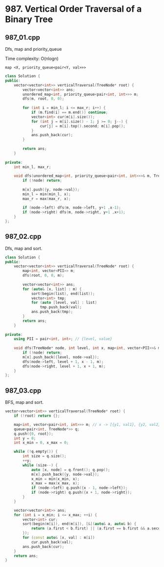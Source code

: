 # 987. Vertical Order Traversal of a Binary Tree

## 987_01.cpp

Dfs, map and priority_queue

Time complexity: O(nlogn)

```map <X, priority_queue<pair<Y, val>>>```

```cpp
class Solution {
public:
    vector<vector<int>> verticalTraversal(TreeNode* root) {
        vector<vector<int>> ans;
        unordered_map<int, priority_queue<pair<int, int>>> m;
        dfs(m, root, 0, 0);
        
        for (int i = min_l; i <= max_r; i++) {
            if (m.find(i) == m.end()) continue;
            vector<int> cur(m[i].size());
            for (int j = m[i].size() - 1; j >= 0; j--) {
                cur[j] = m[i].top().second; m[i].pop();
            }
            ans.push_back(cur);
        }
        
        return ans;
    }
    
private:
    int min_l, max_r;
    
    void dfs(unordered_map<int, priority_queue<pair<int, int>>>& m, TreeNode* node, int y, int x) {
        if (!node) return;
        
        m[x].push({y, node->val});
        min_l = min(min_l, x);
        max_r = max(max_r, x);
        
        if (node->left) dfs(m, node->left, y+1 ,x-1);
        if (node->right) dfs(m, node->right, y+1 ,x+1);
    }
};
```

## 987_02.cpp

Dfs, map and sort.

```cpp
class Solution {
public:
    vector<vector<int>> verticalTraversal(TreeNode* root) {
        map<int, vector<PII>> m;
        dfs(root, 0, 0, m);
        
        vector<vector<int>> ans;
        for (auto& [x, list] : m) {
            sort(begin(list), end(list));
            vector<int> tmp;
            for (auto [level, val] : list)
                tmp.push_back(val);
            ans.push_back(tmp);
        }
        return ans;
    }
    
private:
    using PII = pair<int, int>; // {level, value}
    
    void dfs(TreeNode* node, int level, int x, map<int, vector<PII>>& m) {
        if (!node) return;
        m[x].push_back({level, node->val});
        dfs(node->left, level + 1, x - 1, m);
        dfs(node->right, level + 1, x + 1, m);
    }
};
```

## 987_03.cpp

BFS, map and sort.

```cpp
vector<vector<int>> verticalTraversal(TreeNode* root) {
    if (!root) return {};

    map<int, vector<pair<int, int>>> m; // x -> [{y1, val1}, {y2, val2}]
    queue<pair<int, TreeNode*>> q;
    q.push({0, root});
    int y = 0;
    int x_min = 0, x_max = 0;

    while (!q.empty()) {
        int size = q.size();
        ++y;
        while (size--) {
            auto [x, node] = q.front(); q.pop();
            m[x].push_back({y, node->val});
            x_min = min(x_min, x);
            x_max = max(x_max, x);
            if (node->left) q.push({x - 1, node->left});
            if (node->right) q.push({x + 1, node->right});
        }
    }

    vector<vector<int>> ans;
    for (int i = x_min; i <= x_max; ++i) {
        vector<int> cur;
        sort(begin(m[i]), end(m[i]), [&](auto& a, auto& b) {
            return (a.first < b.first) || (a.first == b.first && a.second < b.second);
        });
        for (const auto& [x, val] : m[i])
            cur.push_back(val);
        ans.push_back(cur);
    }
    return ans;
}
```
